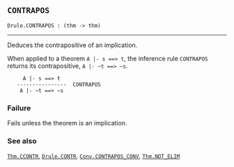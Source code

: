 ## `CONTRAPOS`

``` hol4
Drule.CONTRAPOS : (thm -> thm)
```

------------------------------------------------------------------------

Deduces the contrapositive of an implication.

When applied to a theorem `A |- s ==> t`, the inference rule `CONTRAPOS`
returns its contrapositive, `A |- ~t ==> ~s`.

``` hol4
     A |- s ==> t
   ----------------  CONTRAPOS
    A |- ~t ==> ~s
```

### Failure

Fails unless the theorem is an implication.

### See also

[`Thm.CCONTR`](#Thm.CCONTR), [`Drule.CONTR`](#Drule.CONTR),
[`Conv.CONTRAPOS_CONV`](#Conv.CONTRAPOS_CONV),
[`Thm.NOT_ELIM`](#Thm.NOT_ELIM)
